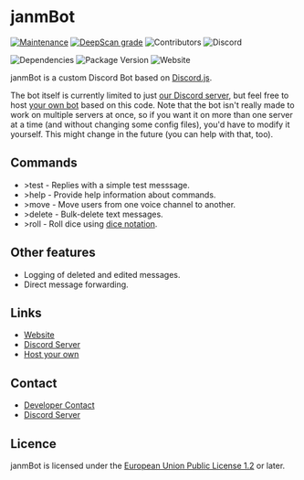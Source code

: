 # janmBot

[![Maintenance](https://img.shields.io/badge/Maintained%3F-yes-green.svg)](https://GitHub.com/janmml/janmBot/graphs/commit-activity)
[![DeepScan grade](https://deepscan.io/api/teams/10695/projects/13523/branches/231034/badge/grade.svg)](https://deepscan.io/dashboard#view=project&tid=10695&pid=13523&bid=231034)
![Contributors](https://img.shields.io/github/contributors-anon/janmml/janmBot)
![Discord](https://img.shields.io/discord/677598544160358418)

![Dependencies](https://img.shields.io/david/janmml/janmBot)
![Package Version](https://img.shields.io/github/package-json/v/janmml/janmBot)
![Website](https://img.shields.io/website?down_color=red&down_message=offline&up_color=green&up_message=online&url=https%3A%2F%2Fjanm.ml)

janmBot is a custom Discord Bot based on [Discord.js](https://github.com/discordjs/discord.js).

The bot itself is currently limited to just [our Discord server](https://janm.ml/discord), but feel free to host [your own bot](https://discord.com/developers/applications) based on this code.
Note that the bot isn't really made to work on multiple servers at once, so if you want it on more than one server at a time (and without changing some config files), you'd have to modify it yourself. This might change in the future (you can help with that, too).

## Commands

- \>test - Replies with a simple test messsage.
- \>help - Provide help information about commands.
- \>move - Move users from one voice channel to another.
- \>delete - Bulk-delete text messages.
- \>roll - Roll dice using [dice notation](https://en.wikipedia.org/wiki/Dice_notation).

## Other features

- Logging of deleted and edited messages.
- Direct message forwarding.

## Links

- [Website](https://janm.ml)
- [Discord Server](https://janm.ml/discord)
- [Host your own](https://janm.ml/dev/janmbot#host)

## Contact

- [Developer Contact](https://janm.ml/contact)
- [Discord Server](https://janm.ml/discord)

## Licence

janmBot is licensed under the [European Union Public License 1.2](http://ec.europa.eu/idabc/eupl.html) or later.
